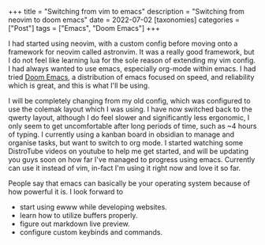 +++
title = "Switching from vim to emacs"
description = "Switching from neovim to doom emacs"
date = 2022-07-02
[taxonomies]
categories = ["Post"]
tags = ["Emacs", "Doom Emacs"]
+++

I had started using neovim, with a custom config before moving onto a framework for neovim called astronvim. It
was a really good framework, but I do not feel like learning lua for the sole reason of extending my vim config.
I had always wanted to use emacs, especially org-mode within emacs. I had tried [Doom Emacs](https://github.com/doomemacs/doomemacs),
a distribution of emacs focused on speed, and reliability which is great, and this is what I'll be using.

I will be completely changing from my old config, which was configured to use the colemak layout which I was using.
I have now switched back to the qwerty layout, although I do feel slower and significantly less ergonomic, I only seem to
get uncomfortable after long periods of time, such as ~4 hours of typing. I currently using a kanban board in obsidian
to manage and organise tasks, but want to switch to org mode. I started watching some DistroTube videos on youtube
to help me get started, and will be updating you guys soon on how far I've managed to progress using emacs. Currently
can use it instead of vim, in-fact I'm using it right now and love it so far.

People say that emacs can basically be your operating system because of how powerful it is. I look forward to

- start using ewww while developing websites.
- learn how to utilize buffers properly.
- figure out markdown live preview.
- configure custom keybinds and commands.

